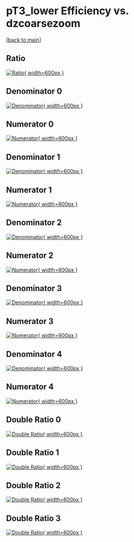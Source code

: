 # pT3_lower Efficiency vs. dzcoarsezoom

[[back to main](./)]



## Ratio

[![Ratio](../mtv/var/pT3_lower_base_321_1_eff_dzcoarsezoom.png){ width=600px }](../mtv/var/pT3_lower_base_321_1_eff_dzcoarsezoom.pdf)

## Denominator 0

[![Denominator](../mtv/den/pT3_lower_base_321_1_eff_dzcoarsezoom_den0.png){ width=600px }](../mtv/den/pT3_lower_base_321_1_eff_dzcoarsezoom_den0.pdf)

## Numerator 0

[![Numerator](../mtv/num/pT3_lower_base_321_1_eff_dzcoarsezoom_num0.png){ width=600px }](../mtv/num/pT3_lower_base_321_1_eff_dzcoarsezoom_num0.pdf)

## Denominator 1

[![Denominator](../mtv/den/pT3_lower_base_321_1_eff_dzcoarsezoom_den1.png){ width=600px }](../mtv/den/pT3_lower_base_321_1_eff_dzcoarsezoom_den1.pdf)

## Numerator 1

[![Numerator](../mtv/num/pT3_lower_base_321_1_eff_dzcoarsezoom_num1.png){ width=600px }](../mtv/num/pT3_lower_base_321_1_eff_dzcoarsezoom_num1.pdf)

## Denominator 2

[![Denominator](../mtv/den/pT3_lower_base_321_1_eff_dzcoarsezoom_den2.png){ width=600px }](../mtv/den/pT3_lower_base_321_1_eff_dzcoarsezoom_den2.pdf)

## Numerator 2

[![Numerator](../mtv/num/pT3_lower_base_321_1_eff_dzcoarsezoom_num2.png){ width=600px }](../mtv/num/pT3_lower_base_321_1_eff_dzcoarsezoom_num2.pdf)

## Denominator 3

[![Denominator](../mtv/den/pT3_lower_base_321_1_eff_dzcoarsezoom_den3.png){ width=600px }](../mtv/den/pT3_lower_base_321_1_eff_dzcoarsezoom_den3.pdf)

## Numerator 3

[![Numerator](../mtv/num/pT3_lower_base_321_1_eff_dzcoarsezoom_num3.png){ width=600px }](../mtv/num/pT3_lower_base_321_1_eff_dzcoarsezoom_num3.pdf)

## Denominator 4

[![Denominator](../mtv/den/pT3_lower_base_321_1_eff_dzcoarsezoom_den4.png){ width=600px }](../mtv/den/pT3_lower_base_321_1_eff_dzcoarsezoom_den4.pdf)

## Numerator 4

[![Numerator](../mtv/num/pT3_lower_base_321_1_eff_dzcoarsezoom_num4.png){ width=600px }](../mtv/num/pT3_lower_base_321_1_eff_dzcoarsezoom_num4.pdf)

## Double Ratio 0

[![Double Ratio](../mtv/ratio/pT3_lower_base_321_1_eff_dzcoarsezoom_ratio0.png){ width=600px }](../mtv/ratio/pT3_lower_base_321_1_eff_dzcoarsezoom_ratio0.pdf)

## Double Ratio 1

[![Double Ratio](../mtv/ratio/pT3_lower_base_321_1_eff_dzcoarsezoom_ratio1.png){ width=600px }](../mtv/ratio/pT3_lower_base_321_1_eff_dzcoarsezoom_ratio1.pdf)

## Double Ratio 2

[![Double Ratio](../mtv/ratio/pT3_lower_base_321_1_eff_dzcoarsezoom_ratio2.png){ width=600px }](../mtv/ratio/pT3_lower_base_321_1_eff_dzcoarsezoom_ratio2.pdf)

## Double Ratio 3

[![Double Ratio](../mtv/ratio/pT3_lower_base_321_1_eff_dzcoarsezoom_ratio3.png){ width=600px }](../mtv/ratio/pT3_lower_base_321_1_eff_dzcoarsezoom_ratio3.pdf)

